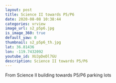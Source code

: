 ```yaml
---
layout: post
title: Science II towards P5/P6
date: 2020-08-08 10:38:44
categories: vrview
image_url: s2_p5p6.jpg
is_image_360: true
default_yaw: 0
thumbnail: s2_p5p6_th.jpg
lat: 36.81436
lon: -119.7432092
youtube_id: XUJpDeDl7GU
description: Science II towards P5/P6
---
```

From Science II building towards P5/P6 parking lots

